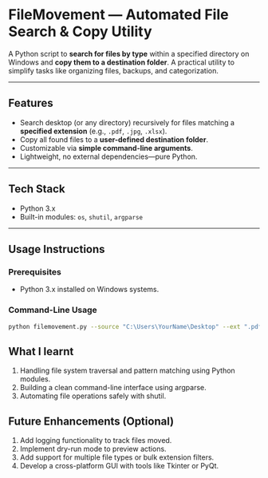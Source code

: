 #  FileMovement — Automated File Search & Copy Utility

A Python script to **search for files by type** within a specified directory on Windows and **copy them to a destination folder**. A practical utility to simplify tasks like organizing files, backups, and categorization.

---

##  Features

- Search desktop (or any directory) recursively for files matching a **specified extension** (e.g., `.pdf`, `.jpg`, `.xlsx`).
- Copy all found files to a **user-defined destination folder**.
- Customizable via **simple command-line arguments**.
- Lightweight, no external dependencies—pure Python.

---

##  Tech Stack

- Python 3.x  
- Built-in modules: `os`, `shutil`, `argparse`

---

##  Usage Instructions

### Prerequisites

- Python 3.x installed on Windows systems.

### Command-Line Usage

```bash
python filemovement.py --source "C:\Users\YourName\Desktop" --ext ".pdf" --dest "D:\FileBackup\PDFs"
```

## What I learnt

1. Handling file system traversal and pattern matching using Python modules.
2. Building a clean command-line interface using argparse.
3. Automating file operations safely with shutil.


## Future Enhancements (Optional)

1. Add logging functionality to track files moved.
2. Implement dry-run mode to preview actions.
3. Add support for multiple file types or bulk extension filters.
4. Develop a cross-platform GUI with tools like Tkinter or PyQt.
